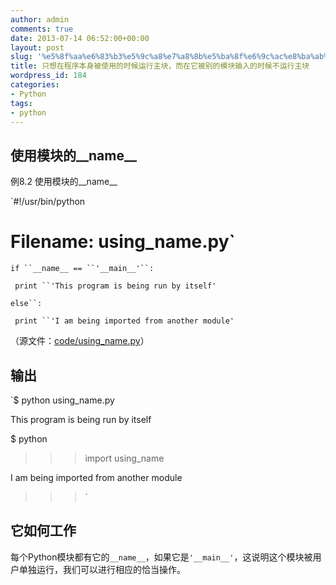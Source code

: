 ```yaml
---
author: admin
comments: true
date: 2013-07-14 06:52:00+00:00
layout: post
slug: '%e5%8f%aa%e6%83%b3%e5%9c%a8%e7%a8%8b%e5%ba%8f%e6%9c%ac%e8%ba%ab%e8%a2%ab%e4%bd%bf%e7%94%a8%e7%9a%84%e6%97%b6%e5%80%99%e8%bf%90%e8%a1%8c%e4%b8%bb%e5%9d%97%ef%bc%8c%e8%80%8c%e5%9c%a8%e5%ae%83%e8%a2%abe'
title: 只想在程序本身被使用的时候运行主块，而在它被别的模块输入的时候不运行主块
wordpress_id: 184
categories:
- Python
tags:
- python
---
```





## 使用模块的__name__




例8.2 使用模块的__name__




`#!/usr/bin/python  

# Filename: using_name.py`  

  

`if ``__name__ == ``'__main__'``:`  

` print ``'This program is being run by itself'`  

`else``:`  

` print ``'I am being imported from another module'`




（源文件：[code/using_name.py](http://sebug.net/paper/python/code/using_name.py)）




## 输出




`$ python using_name.py  

This program is being run by itself  

  

$ python  

>>> import using_name  

I am being imported from another module  

>>>`




## 它如何工作




每个Python模块都有它的`__name__`，如果它是`'__main__'`，这说明这个模块被用户单独运行，我们可以进行相应的恰当操作。




